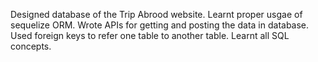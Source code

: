 Designed database of the Trip Abrood website.
Learnt proper usgae of sequelize ORM.
Wrote APIs for getting and posting the data in database.
Used foreign keys to refer one table to another table.
Learnt all SQL concepts.
